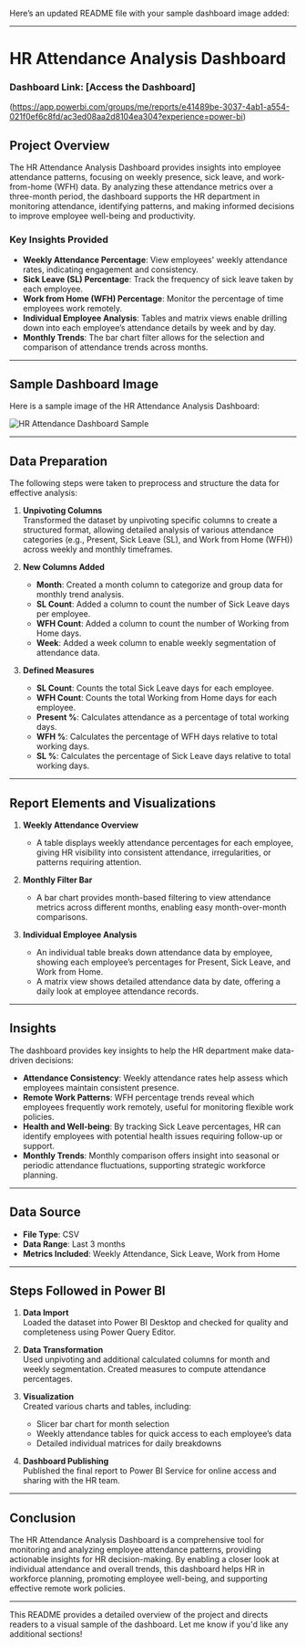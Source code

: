 Here’s an updated README file with your sample dashboard image added:

---

# HR Attendance Analysis Dashboard

### Dashboard Link: [Access the Dashboard]
(https://app.powerbi.com/groups/me/reports/e41489be-3037-4ab1-a554-021f0ef6c8fd/ac3ed08aa2d8104ea304?experience=power-bi)
## Project Overview

The HR Attendance Analysis Dashboard provides insights into employee attendance patterns, focusing on weekly presence, sick leave, and work-from-home (WFH) data. By analyzing these attendance metrics over a three-month period, the dashboard supports the HR department in monitoring attendance, identifying patterns, and making informed decisions to improve employee well-being and productivity.

### Key Insights Provided

- **Weekly Attendance Percentage**: View employees' weekly attendance rates, indicating engagement and consistency.
- **Sick Leave (SL) Percentage**: Track the frequency of sick leave taken by each employee.
- **Work from Home (WFH) Percentage**: Monitor the percentage of time employees work remotely.
- **Individual Employee Analysis**: Tables and matrix views enable drilling down into each employee’s attendance details by week and by day.
- **Monthly Trends**: The bar chart filter allows for the selection and comparison of attendance trends across months.

---

## Sample Dashboard Image

Here is a sample image of the HR Attendance Analysis Dashboard:

![HR Attendance Dashboard Sample](https://github.com/Sakibyash/HR-Analysis/issues/1#issue-2620638222)

---

## Data Preparation

The following steps were taken to preprocess and structure the data for effective analysis:

1. **Unpivoting Columns**  
   Transformed the dataset by unpivoting specific columns to create a structured format, allowing detailed analysis of various attendance categories (e.g., Present, Sick Leave (SL), and Work from Home (WFH)) across weekly and monthly timeframes.

2. **New Columns Added**  
   - **Month**: Created a month column to categorize and group data for monthly trend analysis.
   - **SL Count**: Added a column to count the number of Sick Leave days per employee.
   - **WFH Count**: Added a column to count the number of Working from Home days.
   - **Week**: Added a week column to enable weekly segmentation of attendance data.

3. **Defined Measures**  
   - **SL Count**: Counts the total Sick Leave days for each employee.
   - **WFH Count**: Counts the total Working from Home days for each employee.
   - **Present %**: Calculates attendance as a percentage of total working days.
   - **WFH %**: Calculates the percentage of WFH days relative to total working days.
   - **SL %**: Calculates the percentage of Sick Leave days relative to total working days.

---

## Report Elements and Visualizations

1. **Weekly Attendance Overview**  
   - A table displays weekly attendance percentages for each employee, giving HR visibility into consistent attendance, irregularities, or patterns requiring attention.

2. **Monthly Filter Bar**  
   - A bar chart provides month-based filtering to view attendance metrics across different months, enabling easy month-over-month comparisons.

3. **Individual Employee Analysis**  
   - An individual table breaks down attendance data by employee, showing each employee’s percentages for Present, Sick Leave, and Work from Home.
   - A matrix view shows detailed attendance data by date, offering a daily look at employee attendance records.

---

## Insights

The dashboard provides key insights to help the HR department make data-driven decisions:

- **Attendance Consistency**: Weekly attendance rates help assess which employees maintain consistent presence.
- **Remote Work Patterns**: WFH percentage trends reveal which employees frequently work remotely, useful for monitoring flexible work policies.
- **Health and Well-being**: By tracking Sick Leave percentages, HR can identify employees with potential health issues requiring follow-up or support.
- **Monthly Trends**: Monthly comparison offers insight into seasonal or periodic attendance fluctuations, supporting strategic workforce planning.

---

## Data Source

- **File Type**: CSV
- **Data Range**: Last 3 months
- **Metrics Included**: Weekly Attendance, Sick Leave, Work from Home

---

## Steps Followed in Power BI

1. **Data Import**  
   Loaded the dataset into Power BI Desktop and checked for quality and completeness using Power Query Editor.

2. **Data Transformation**  
   Used unpivoting and additional calculated columns for month and weekly segmentation. Created measures to compute attendance percentages.

3. **Visualization**  
   Created various charts and tables, including:
   - Slicer bar chart for month selection
   - Weekly attendance tables for quick access to each employee’s data
   - Detailed individual matrices for daily breakdowns

4. **Dashboard Publishing**  
   Published the final report to Power BI Service for online access and sharing with the HR team.

---

## Conclusion

The HR Attendance Analysis Dashboard is a comprehensive tool for monitoring and analyzing employee attendance patterns, providing actionable insights for HR decision-making. By enabling a closer look at individual attendance and overall trends, this dashboard helps HR in workforce planning, promoting employee well-being, and supporting effective remote work policies.

--- 

This README provides a detailed overview of the project and directs readers to a visual sample of the dashboard. Let me know if you'd like any additional sections!
